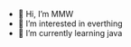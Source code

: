 - 👋 Hi, I’m MMW
- 👀 I’m interested in everthing 
- 🌱 I’m currently learning java
<!---
MMW1996/MMW1996 is a ✨ special ✨ repository because its `README.md` (this file) appears on your GitHub profile.
You can click the Preview link to take a look at your changes.
--->
